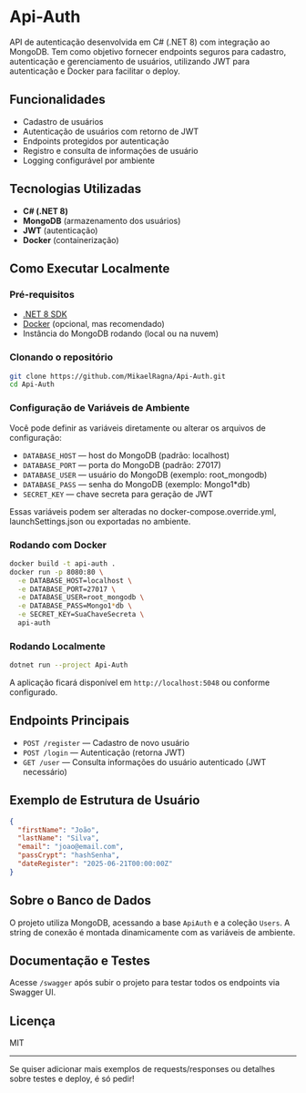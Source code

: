 # Api-Auth

API de autenticação desenvolvida em C# (.NET 8) com integração ao MongoDB. Tem como objetivo fornecer endpoints seguros para cadastro, autenticação e gerenciamento de usuários, utilizando JWT para autenticação e Docker para facilitar o deploy.

## Funcionalidades

- Cadastro de usuários
- Autenticação de usuários com retorno de JWT
- Endpoints protegidos por autenticação
- Registro e consulta de informações de usuário
- Logging configurável por ambiente

## Tecnologias Utilizadas

- **C# (.NET 8)**
- **MongoDB** (armazenamento dos usuários)
- **JWT** (autenticação)
- **Docker** (containerização)

## Como Executar Localmente

### Pré-requisitos

- [.NET 8 SDK](https://dotnet.microsoft.com/en-us/download)
- [Docker](https://www.docker.com/) (opcional, mas recomendado)
- Instância do MongoDB rodando (local ou na nuvem)

### Clonando o repositório

```bash
git clone https://github.com/MikaelRagna/Api-Auth.git
cd Api-Auth
```

### Configuração de Variáveis de Ambiente

Você pode definir as variáveis diretamente ou alterar os arquivos de configuração:

- `DATABASE_HOST` — host do MongoDB (padrão: localhost)
- `DATABASE_PORT` — porta do MongoDB (padrão: 27017)
- `DATABASE_USER` — usuário do MongoDB (exemplo: root_mongodb)
- `DATABASE_PASS` — senha do MongoDB (exemplo: Mongo1*db)
- `SECRET_KEY` — chave secreta para geração de JWT

Essas variáveis podem ser alteradas no docker-compose.override.yml, launchSettings.json ou exportadas no ambiente.

### Rodando com Docker

```bash
docker build -t api-auth .
docker run -p 8080:80 \
  -e DATABASE_HOST=localhost \
  -e DATABASE_PORT=27017 \
  -e DATABASE_USER=root_mongodb \
  -e DATABASE_PASS=Mongo1*db \
  -e SECRET_KEY=SuaChaveSecreta \
  api-auth
```

### Rodando Localmente

```bash
dotnet run --project Api-Auth
```

A aplicação ficará disponível em `http://localhost:5048` ou conforme configurado.

## Endpoints Principais

- `POST /register` — Cadastro de novo usuário
- `POST /login` — Autenticação (retorna JWT)
- `GET /user` — Consulta informações do usuário autenticado (JWT necessário)

## Exemplo de Estrutura de Usuário

```json
{
  "firstName": "João",
  "lastName": "Silva",
  "email": "joao@email.com",
  "passCrypt": "hashSenha",
  "dateRegister": "2025-06-21T00:00:00Z"
}
```

## Sobre o Banco de Dados

O projeto utiliza MongoDB, acessando a base `ApiAuth` e a coleção `Users`. A string de conexão é montada dinamicamente com as variáveis de ambiente.

## Documentação e Testes

Acesse `/swagger` após subir o projeto para testar todos os endpoints via Swagger UI.

## Licença

MIT

---

Se quiser adicionar mais exemplos de requests/responses ou detalhes sobre testes e deploy, é só pedir!
